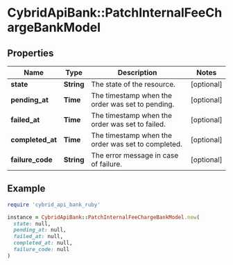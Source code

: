 # CybridApiBank::PatchInternalFeeChargeBankModel

## Properties

| Name | Type | Description | Notes |
| ---- | ---- | ----------- | ----- |
| **state** | **String** | The state of the resource. | [optional] |
| **pending_at** | **Time** | The timestamp when the order was set to pending. | [optional] |
| **failed_at** | **Time** | The timestamp when the order was set to failed. | [optional] |
| **completed_at** | **Time** | The timestamp when the order was set to completed. | [optional] |
| **failure_code** | **String** | The error message in case of failure. | [optional] |

## Example

```ruby
require 'cybrid_api_bank_ruby'

instance = CybridApiBank::PatchInternalFeeChargeBankModel.new(
  state: null,
  pending_at: null,
  failed_at: null,
  completed_at: null,
  failure_code: null
)
```

